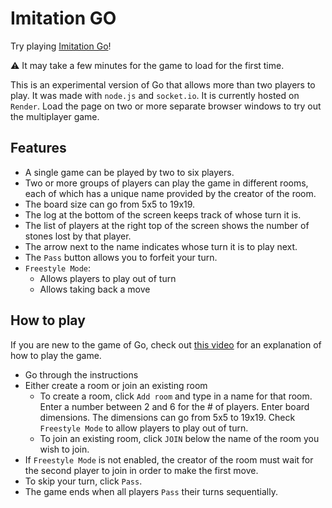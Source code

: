 # Imitation GO

Try playing [Imitation Go](https://imitation-go.onrender.com/)!

:warning: It may take a few minutes for the game to load for the first time.

This is an experimental version of Go that allows more than two players to play. It was made with `node.js` and `socket.io`. It is currently hosted on `Render`. Load the page on two or more separate browser windows to try out the multiplayer game.

## Features

- A single game can be played by two to six players.
- Two or more groups of players can play the game in different rooms, each of which has a unique name provided by the creator of the room.
- The board size can go from 5x5 to 19x19.
- The log at the bottom of the screen keeps track of whose turn it is.
- The list of players at the right top of the screen shows the number of stones lost by that player.
- The arrow next to the name indicates whose turn it is to play next.
- The `Pass` button allows you to forfeit your turn.
- `Freestyle Mode`:
  - Allows players to play out of turn
  - Allows taking back a move

## How to play

If you are new to the game of Go, check out [this video](https://www.youtube.com/watch?v=RRBjN8empIs) for an explanation of how to play the game.

- Go through the instructions
- Either create a room or join an existing room
  - To create a room, click `Add room` and type in a name for that room. Enter a number between 2 and 6 for the # of players. Enter board dimensions. The dimensions can go from 5x5 to 19x19. Check `Freestyle Mode` to allow players to play out of turn.
  - To join an existing room, click `JOIN` below the name of the room you wish to join.
- If `Freestyle Mode` is not enabled, the creator of the room must wait for the second player to join in order to make the first move.
- To skip your turn, click `Pass`.
- The game ends when all players `Pass` their turns sequentially.
